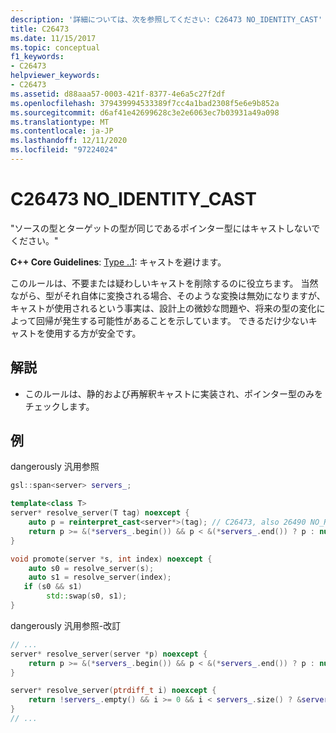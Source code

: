 ```yaml
---
description: '詳細については、次を参照してください: C26473 NO_IDENTITY_CAST'
title: C26473
ms.date: 11/15/2017
ms.topic: conceptual
f1_keywords:
- C26473
helpviewer_keywords:
- C26473
ms.assetid: d88aaa57-0003-421f-8377-4e6a5c27f2df
ms.openlocfilehash: 379439994533389f7cc4a1bad2308f5e6e9b852a
ms.sourcegitcommit: d6af41e42699628c3e2e6063ec7b03931a49a098
ms.translationtype: MT
ms.contentlocale: ja-JP
ms.lasthandoff: 12/11/2020
ms.locfileid: "97224024"
---
```

# <a name="c26473-no_identity_cast"></a>C26473 NO_IDENTITY_CAST

"ソースの型とターゲットの型が同じであるポインター型にはキャストしないでください。"

**C++ Core Guidelines**: [Type ..1](https://github.com/isocpp/CppCoreGuidelines/blob/master/CppCoreGuidelines.md#prosafety-type-safety-profile): キャストを避けます。

このルールは、不要または疑わしいキャストを削除するのに役立ちます。 当然ながら、型がそれ自体に変換される場合、そのような変換は無効になりますが、キャストが使用されるという事実は、設計上の微妙な問題や、将来の型の変化によって回帰が発生する可能性があることを示しています。 できるだけ少ないキャストを使用する方が安全です。

## <a name="remarks"></a>解説

- このルールは、静的および再解釈キャストに実装され、ポインター型のみをチェックします。

## <a name="example"></a>例

dangerously 汎用参照

```cpp
gsl::span<server> servers_;

template<class T>
server* resolve_server(T tag) noexcept {
    auto p = reinterpret_cast<server*>(tag); // C26473, also 26490 NO_REINTERPRET_CAST
    return p >= &(*servers_.begin()) && p < &(*servers_.end()) ? p : nullptr;
}

void promote(server *s, int index) noexcept {
    auto s0 = resolve_server(s);
    auto s1 = resolve_server(index);
   if (s0 && s1)
        std::swap(s0, s1);
}
```

dangerously 汎用参照-改訂

```cpp
// ...
server* resolve_server(server *p) noexcept {
    return p >= &(*servers_.begin()) && p < &(*servers_.end()) ? p : nullptr;
}

server* resolve_server(ptrdiff_t i) noexcept {
    return !servers_.empty() && i >= 0 && i < servers_.size() ? &servers_[i] : nullptr;
}
// ...
```
